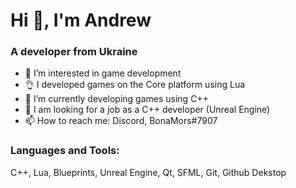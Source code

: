 # Hi 👋, I'm Andrew

### A developer from Ukraine

- 👀 I’m interested in game development
- :ok_hand: I developed games on the Сore platform using Lua
- :muscle: I’m currently developing games using C++
- 👯 I am looking for a job as a C++ developer (Unreal Engine)
- 📫 How to reach me: Discord, BonaMors#7907

### Languages and Tools:
C++, Lua, Blueprints, Unreal Engine, Qt, SFML, Git, Github Dekstop

<!---
BONAM0RS/BONAM0RS is a ✨ special ✨ repository because its `README.md` (this file) appears on your GitHub profile.
You can click the Preview link to take a look at your changes.
--->

